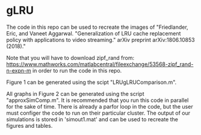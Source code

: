 # gLRU

The code in this repo can be used to recreate the images of "Friedlander, Eric, and Vaneet Aggarwal. "Generalization of LRU cache replacement policy with applications to video streaming." arXiv preprint arXiv:1806.10853 (2018)." 

Note that you will have to download zipf_rand from:
https://www.mathworks.com/matlabcentral/fileexchange/53568-zipf_rand-n-expn-m
in order to run the code in this repo.

Figure 1 can be generated using the scipt "LRUgLRUComparison.m".

All graphs in Figure 2 can be generated using the script "approxSimComp.m". It is recommended that you run this code in parallel for the sake of time. There is already a parfor loop in the code, but the user must configer the code to run on their particular cluster. The output of our simulations is stored in 'simout1.mat' and can be used to recreate the figures and tables.